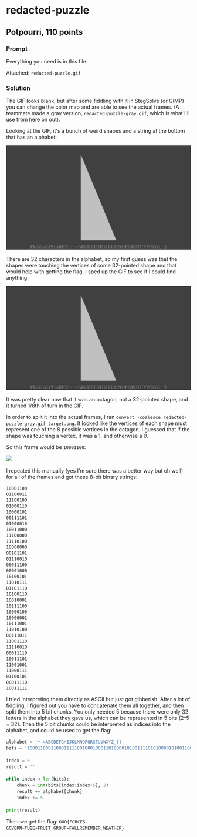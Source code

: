 # redacted-puzzle
## Potpourri, 110 points

### Prompt

Everything you need is in this file.

Attached: `redacted-puzzle.gif`

### Solution

The GIF looks blank, but after some fiddling with it in StegSolve (or GIMP) you can change the color map and are able to see the actual frames. (A teammate made a gray version, `redacted-puzzle-gray.gif`, which is what I'll use from here on out).

Looking at the GIF, it's a bunch of weird shapes and a string at the bottom that has an alphabet:

![](redacted-puzzle-gray.gif)

There are 32 characters in the alphabet, so my first guess was that the shapes were touching the vertices of some 32-pointed shape and that would help with getting the flag. I sped up the GIF to see if I could find anything:

![](redacted-puzzle-fast.gif)

It was pretty clear now that it was an octagon, not a 32-pointed shape, and it turned 1/8th of turn in the GIF.

In order to split it into the actual frames, I ran `convert -coalesce redacted-puzzle-gray.gif target.png`. It looked like the vertices of each shape must represent one of the 8 possible vertices in the octagon. I guessed that if the shape was touching a vertex, it was a 1, and otherwise a 0.

So this frame would be `10001100`:

![](annotated.png)

I repeated this manually (yes I'm sure there was a better way but oh well) for all of the frames and got these 8-bit binary strings:

```
10001100
01100011
11100100
01000110
10000101
00111101
01000010
10011000
11100000
11110100
10000000
00101101
01110010
00011100
00001000
10100101
11010111
01101110
10100110
10010001
10111100
10000100
10000001
10111001
11010100
00111011
11001110
11110010
00011110
10011101
11001001
11000111
01100101
00011110
10011111
```

I tried interpreting them directly as ASCII but just got gibberish. After a lot of fiddling, I figured out you have to concatenate them all together, and then split them into 5 bit chunks. You only needed 5 because there were only 32 letters in the alphabet they gave us, which can be represented in 5 bits (2^5 = 32). Then the 5 bit chunks could be interpreted as indices into the alphabet, and could be used to get the flag:

```python
alphabet = '+-=ABCDEFGHIJKLMNOPQRSTUVWXYZ_{}'
bits = '1000110001100011111001000100011010000101001111010100001010011000111000001111010010000000001011010111001000011100000010001010010111010111011011101010011010010001101111001000010010000001101110011101010000111011110011101111001000011110100111011100100111000111011001010001111010011111'

index = 0
result = ''

while index < len(bits):
    chunk = int(bits[index:index+5], 2)
    result += alphabet[chunk]
    index += 5

print(result)
```

Then we get the flag: `OOO{FORCES-GOVERN+TUBE+FRUIT_GROUP=FALLREMEMBER_WEATHER}`

